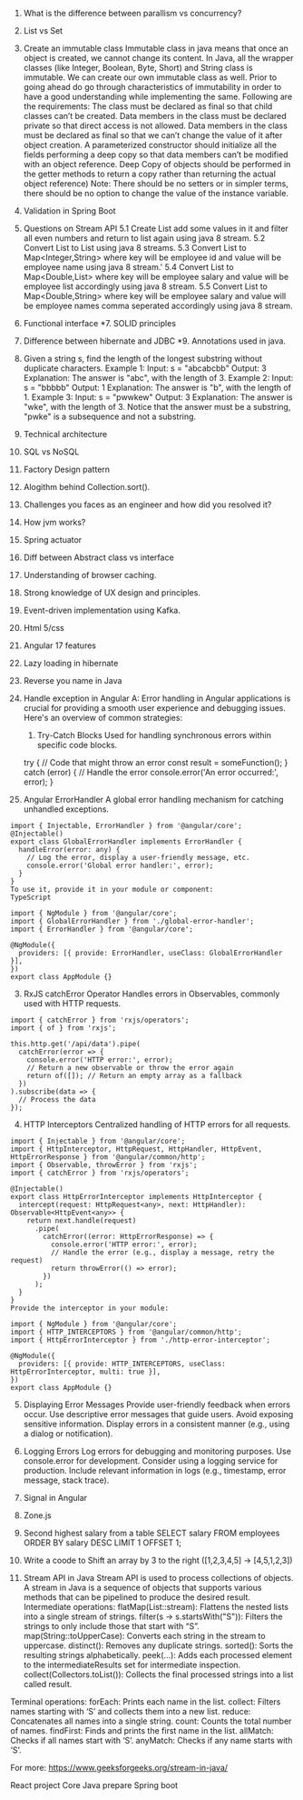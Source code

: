 1. What is the difference between parallism vs concurrency?
2. List vs Set
3. Create an immutable class
  Immutable class in java means that once an object is created, we cannot change its content. In Java, all the wrapper classes (like Integer, Boolean, Byte, Short) 
  and String class is immutable. We can create our own immutable class as well. Prior to going ahead do go through characteristics of immutability in order to have 
  a good understanding while implementing the same. Following are the requirements: 
  The class must be declared as final so that child classes can’t be created.
  Data members in the class must be declared private so that direct access is not allowed.
  Data members in the class must be declared as final so that we can’t change the value of it after object creation.
  A parameterized constructor should initialize all the fields performing a deep copy so that data members can’t be modified with an object reference.
  Deep Copy of objects should be performed in the getter methods to return a copy rather than returning the actual object reference)
  Note: There should be no setters or in simpler terms, there should be no option to change the value of the instance variable.

4. Validation in Spring Boot
5. Questions on Stream API
  5.1 Create List<Integer> add some values in it and filter all even numbers and return to list again using java 8 stream.
  5.2 Convert List<Integer> to List<String> using  java 8 streams.
  5.3 Convert List<Employee> to Map<Integer,String> where key will be employee id and value will be employee name using java 8 stream.'
  5.4 Convert List<Employee> to Map<Double,List<Employee>> where key will be employee salary and value will be employee list accordingly using java 8 stream.
  5.5 Convert List<Employee> to Map<Double,String> where key will be employee salary and value will be employee names comma seperated	 accordingly using java 8 stream.
6. Functional interface
*7. SOLID principles
8. Difference between hibernate and JDBC
*9. Annotations used in java.
10. Given a string s, find the length of the longest substring without duplicate characters.
  Example 1:
    Input: s = "abcabcbb"
    Output: 3
    Explanation: The answer is "abc", with the length of 3.
    Example 2:
    Input: s = "bbbbb"
    Output: 1
    Explanation: The answer is "b", with the length of 1.
    Example 3:
    Input: s = "pwwkew"
    Output: 3
    Explanation: The answer is "wke", with the length of 3.
    Notice that the answer must be a substring, "pwke" is a subsequence and not a substring.
11. Technical architecture
12. SQL vs NoSQL
13. Factory Design pattern
14. Alogithm behind Collection.sort().
15. Challenges you faces as an engineer and how did you resolved it?
16. How jvm works?
17. Spring actuator
18. Diff between Abstract class vs interface
19. Understanding of browser caching.
20. Strong knowledge of UX design and principles.
21. Event-driven implementation using Kafka.
22. Html 5/css
23. Angular 17 features
24. Lazy loading in hibernate
25. Reverse you name in Java 
26. Handle exception in Angular
  A: Error handling in Angular applications is crucial for providing a smooth user experience and debugging issues. Here's an overview of common strategies:
    1. Try-Catch Blocks
      Used for handling synchronous errors within specific code blocks.
      
      try {
        // Code that might throw an error
        const result = someFunction();
      } catch (error) {
        // Handle the error
        console.error('An error occurred:', error);
      }

  2. Angular ErrorHandler
    A global error handling mechanism for catching unhandled exceptions.
    
    import { Injectable, ErrorHandler } from '@angular/core';
    @Injectable()
    export class GlobalErrorHandler implements ErrorHandler {
      handleError(error: any) {
        // Log the error, display a user-friendly message, etc.
        console.error('Global error handler:', error);
      }
    }
    To use it, provide it in your module or component:
    TypeScript
    
    import { NgModule } from '@angular/core';
    import { GlobalErrorHandler } from './global-error-handler';
    import { ErrorHandler } from '@angular/core';
    
    @NgModule({
      providers: [{ provide: ErrorHandler, useClass: GlobalErrorHandler }],
    })
    export class AppModule {}

  3. RxJS catchError Operator
    Handles errors in Observables, commonly used with HTTP requests.
    
    import { catchError } from 'rxjs/operators';
    import { of } from 'rxjs';
    
    this.http.get('/api/data').pipe(
      catchError(error => {
        console.error('HTTP error:', error);
        // Return a new observable or throw the error again
        return of([]); // Return an empty array as a fallback
      })
    ).subscribe(data => {
      // Process the data
    });

  4. HTTP Interceptors
    Centralized handling of HTTP errors for all requests.
    
    import { Injectable } from '@angular/core';
    import { HttpInterceptor, HttpRequest, HttpHandler, HttpEvent, HttpErrorResponse } from '@angular/common/http';
    import { Observable, throwError } from 'rxjs';
    import { catchError } from 'rxjs/operators';
    
    @Injectable()
    export class HttpErrorInterceptor implements HttpInterceptor {
      intercept(request: HttpRequest<any>, next: HttpHandler): Observable<HttpEvent<any>> {
        return next.handle(request)
          .pipe(
            catchError((error: HttpErrorResponse) => {
              console.error('HTTP error:', error);
              // Handle the error (e.g., display a message, retry the request)
              return throwError(() => error);
            })
          );
      }
    }
    Provide the interceptor in your module:
    
    import { NgModule } from '@angular/core';
    import { HTTP_INTERCEPTORS } from '@angular/common/http';
    import { HttpErrorInterceptor } from './http-error-interceptor';
    
    @NgModule({
      providers: [{ provide: HTTP_INTERCEPTORS, useClass: HttpErrorInterceptor, multi: true }],
    })
    export class AppModule {}

  5. Displaying Error Messages
    Provide user-friendly feedback when errors occur.
    Use descriptive error messages that guide users.
    Avoid exposing sensitive information.
    Display errors in a consistent manner (e.g., using a dialog or notification).
  
  6. Logging Errors
    Log errors for debugging and monitoring purposes.
    Use console.error for development.
    Consider using a logging service for production.
    Include relevant information in logs (e.g., timestamp, error message, stack trace). 

27. Signal in Angular
28. Zone.js
29. Second highest salary from a table
  SELECT salary
  FROM employees
  ORDER BY salary DESC
  LIMIT 1 OFFSET 1;

30. Write a coode to Shift an array by 3 to the right ([1,2,3,4,5] -> [4,5,1,2,3])
31. Stream API in Java
  Stream API is used to process collections of objects. A stream in Java is a sequence of objects that supports various methods that can be pipelined to produce the desired result.
    Intermediate operations:
      flatMap(List::stream): Flattens the nested lists into a single stream of strings.
      filter(s -> s.startsWith("S")): Filters the strings to only include those that start with “S”.
      map(String::toUpperCase): Converts each string in the stream to uppercase.
      distinct(): Removes any duplicate strings.
      sorted(): Sorts the resulting strings alphabetically.
      peek(...): Adds each processed element to the intermediateResults set for intermediate inspection.
      collect(Collectors.toList()): Collects the final processed strings into a list called result.

  Terminal operations:
    forEach: Prints each name in the list.
    collect: Filters names starting with ‘S’ and collects them into a new list.
    reduce: Concatenates all names into a single string.
    count: Counts the total number of names.
    findFirst: Finds and prints the first name in the list.
    allMatch: Checks if all names start with ‘S’.
    anyMatch: Checks if any name starts with ‘S’.

  For more: https://www.geeksforgeeks.org/stream-in-java/

React project 
Core Java prepare
Spring boot
